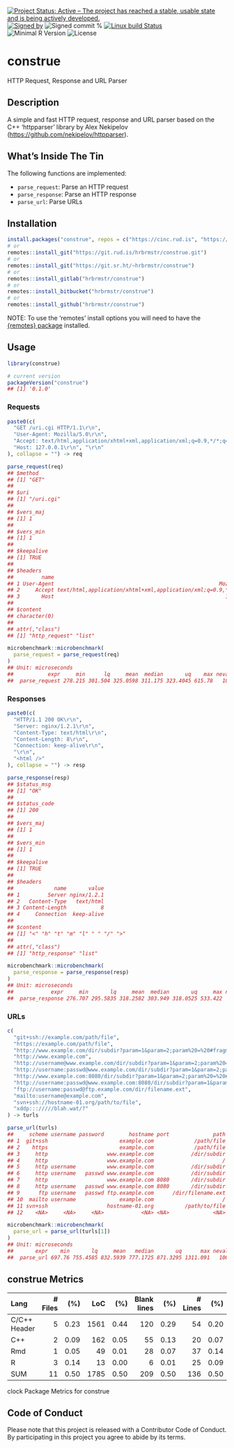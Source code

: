 
[![Project Status: Active – The project has reached a stable, usable
state and is being actively
developed.](https://www.repostatus.org/badges/latest/active.svg)](https://www.repostatus.org/#active)
[![Signed
by](https://img.shields.io/badge/Keybase-Verified-brightgreen.svg)](https://keybase.io/hrbrmstr)
![Signed commit
%](https://img.shields.io/badge/Signed_Commits-100%25-lightgrey.svg)
[![Linux build
Status](https://travis-ci.org/hrbrmstr/construe.svg?branch=master)](https://travis-ci.org/hrbrmstr/construe)  
![Minimal R
Version](https://img.shields.io/badge/R%3E%3D-3.6.0-blue.svg)
![License](https://img.shields.io/badge/License-MIT-blue.svg)

# construe

HTTP Request, Response and URL Parser

## Description

A simple and fast HTTP request, response and URL parser based on the C++
‘httpparser’ library by Alex Nekipelov
(<https://github.com/nekipelov/httpparser>).

## What’s Inside The Tin

The following functions are implemented:

  - `parse_request`: Parse an HTTP request
  - `parse_response`: Parse an HTTP response
  - `parse_url`: Parse URLs

## Installation

``` r
install.packages("construe", repos = c("https://cinc.rud.is", "https://cloud.r-project.org/"))
# or
remotes::install_git("https://git.rud.is/hrbrmstr/construe.git")
# or
remotes::install_git("https://git.sr.ht/~hrbrmstr/construe")
# or
remotes::install_gitlab("hrbrmstr/construe")
# or
remotes::install_bitbucket("hrbrmstr/construe")
# or
remotes::install_github("hrbrmstr/construe")
```

NOTE: To use the ‘remotes’ install options you will need to have the
[{remotes} package](https://github.com/r-lib/remotes) installed.

## Usage

``` r
library(construe)

# current version
packageVersion("construe")
## [1] '0.1.0'
```

### Requests

``` r
paste0(c(
  "GET /uri.cgi HTTP/1.1\r\n",
  "User-Agent: Mozilla/5.0\r\n",
  "Accept: text/html,application/xhtml+xml,application/xml;q=0.9,*/*;q=0.8\r\n",
  "Host: 127.0.0.1\r\n", "\r\n"
), collapse = "") -> req

parse_request(req)
## $method
## [1] "GET"
## 
## $uri
## [1] "/uri.cgi"
## 
## $vers_maj
## [1] 1
## 
## $vers_min
## [1] 1
## 
## $keepalive
## [1] TRUE
## 
## $headers
##         name                                                           value
## 1 User-Agent                                                     Mozilla/5.0
## 2     Accept text/html,application/xhtml+xml,application/xml;q=0.9,*/*;q=0.8
## 3       Host                                                       127.0.0.1
## 
## $content
## character(0)
## 
## attr(,"class")
## [1] "http_request" "list"

microbenchmark::microbenchmark(
  parse_request = parse_request(req)
)
## Unit: microseconds
##           expr     min      lq     mean  median       uq    max neval
##  parse_request 278.215 301.504 325.0598 311.175 323.4045 615.78   100
```

### Responses

``` r
paste0(c(
  "HTTP/1.1 200 OK\r\n",
  "Server: nginx/1.2.1\r\n",
  "Content-Type: text/html\r\n",
  "Content-Length: 8\r\n",
  "Connection: keep-alive\r\n",
  "\r\n",
  "<html />"
), collapse = "") -> resp

parse_response(resp)
## $status_msg
## [1] "OK"
## 
## $status_code
## [1] 200
## 
## $vers_maj
## [1] 1
## 
## $vers_min
## [1] 1
## 
## $keepalive
## [1] TRUE
## 
## $headers
##             name       value
## 1         Server nginx/1.2.1
## 2   Content-Type   text/html
## 3 Content-Length           8
## 4     Connection  keep-alive
## 
## $content
## [1] "<" "h" "t" "m" "l" " " "/" ">"
## 
## attr(,"class")
## [1] "http_response" "list"

microbenchmark::microbenchmark(
  parse_response = parse_response(resp)
)
## Unit: microseconds
##            expr     min       lq     mean  median       uq     max neval
##  parse_response 276.707 295.5835 318.2582 303.949 318.0525 533.422   100
```

### URLs

``` r
c(
  "git+ssh://example.com/path/file",
  "https://example.com/path/file",
  "http://www.example.com/dir/subdir?param=1&param=2;param%20=%20#fragment",
  "http://www.example.com",
  "http://username@www.example.com/dir/subdir?param=1&param=2;param%20=%20#fragment",
  "http://username:passwd@www.example.com/dir/subdir?param=1&param=2;param%20=%20#fragment",
  "http://www.example.com:8080/dir/subdir?param=1&param=2;param%20=%20#fragment",
  "http://username:passwd@www.example.com:8080/dir/subdir?param=1&param=2;param%20=%20#fragment",
  "ftp://username:passwd@ftp.example.com/dir/filename.ext",
  "mailto:username@example.com",
  "svn+ssh://hostname-01.org/path/to/file",
  "xddp::://///blah.wat/?"
) -> turls

parse_url(turls)
##     scheme username password        hostname port              path                        query fragment
## 1  git+ssh                       example.com             /path/file                                      
## 2    https                       example.com             /path/file                                      
## 3     http                   www.example.com            /dir/subdir param=1&param=2;param%20=%20 fragment
## 4     http                   www.example.com                      /                                      
## 5     http username          www.example.com            /dir/subdir param=1&param=2;param%20=%20 fragment
## 6     http username   passwd www.example.com            /dir/subdir param=1&param=2;param%20=%20 fragment
## 7     http                   www.example.com 8080       /dir/subdir param=1&param=2;param%20=%20 fragment
## 8     http username   passwd www.example.com 8080       /dir/subdir param=1&param=2;param%20=%20 fragment
## 9      ftp username   passwd ftp.example.com      /dir/filename.ext                                      
## 10  mailto username              example.com                      /                                      
## 11 svn+ssh                   hostname-01.org          /path/to/file                                      
## 12    <NA>     <NA>     <NA>            <NA> <NA>              <NA>                         <NA>     <NA>

microbenchmark::microbenchmark(
  parse_url = parse_url(turls[1])
)
## Unit: microseconds
##       expr    min       lq     mean   median       uq      max neval
##  parse_url 697.76 755.4585 832.5939 777.1725 871.3295 1311.091   100
```

## construe Metrics

| Lang         | \# Files |  (%) |  LoC |  (%) | Blank lines |  (%) | \# Lines |  (%) |
| :----------- | -------: | ---: | ---: | ---: | ----------: | ---: | -------: | ---: |
| C/C++ Header |        5 | 0.23 | 1561 | 0.44 |         120 | 0.29 |       54 | 0.20 |
| C++          |        2 | 0.09 |  162 | 0.05 |          55 | 0.13 |       20 | 0.07 |
| Rmd          |        1 | 0.05 |   49 | 0.01 |          28 | 0.07 |       37 | 0.14 |
| R            |        3 | 0.14 |   13 | 0.00 |           6 | 0.01 |       25 | 0.09 |
| SUM          |       11 | 0.50 | 1785 | 0.50 |         209 | 0.50 |      136 | 0.50 |

clock Package Metrics for construe

## Code of Conduct

Please note that this project is released with a Contributor Code of
Conduct. By participating in this project you agree to abide by its
terms.
